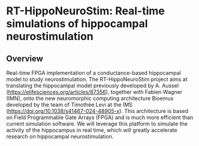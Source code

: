 # RT-HippoNeuroStim: Real-time simulations of hippocampal neurostimulation

## Overview

Real-time FPGA implementation of a conductance-based hippocampal model to study neurostimulation.
The RT-HippoNeuroStim project aims at translating the hippocampal model previously developed by A. Aussel (https://elifesciences.org/articles/87356), together with Fabien Wagner (IMN), onto the new neuromorphic computing architecture Bioemus developed by the team of Timothée Levi at the IMS (https://doi.org/10.1038/s41467-024-48905-x). This architecture is based on Field Programmable Gate Arrays (FPGA) and is much more efficient than current simulation software. We will leverage this platform to simulate the activity of the hippocampus in real time, which will greatly accelerate research on hippocampal neurostimulation.

